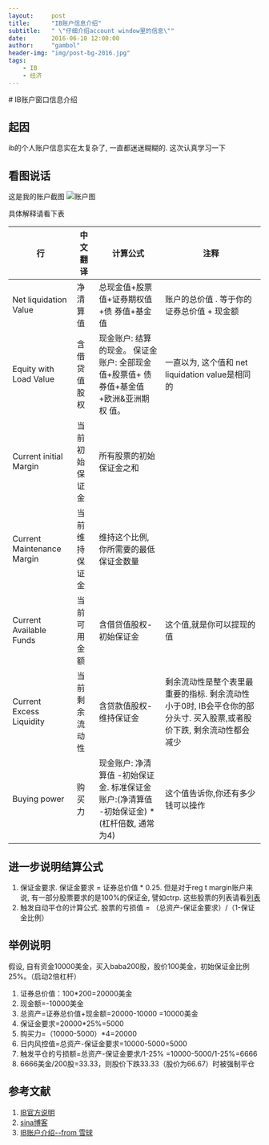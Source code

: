 ```yaml
---
layout:     post
title:      "IB账户信息介绍"
subtitle:   " \"仔细介绍account window里的信息\""
date:       2016-06-10 12:00:00
author:     "gambol"
header-img: "img/post-bg-2016.jpg"
tags:
    - IB
    - 经济
--- 
```


﻿# IB账户窗口信息介绍

## 起因

ib的个人账户信息实在太复杂了, 一直都迷迷糊糊的. 这次认真学习一下

## 看图说话

这是我的账户截图
![账户图](http://static.zybuluo.com/gambol/cbzln0w2zds2wsf8jx0ounpc/%E5%B1%8F%E5%B9%95%E5%BF%AB%E7%85%A7%202016-06-10%20%E4%B8%8B%E5%8D%889.35.55.png)

具体解释请看下表

| 行 |  中文翻译 |  计算公式 |  注释|
| ---- | ---- | -----|  ---|
| Net liquidation Value| 净清算值 | 总现金值+股票值+证券期权值+债 券值+基金值 | 账户的总价值 . 等于你的证券总价值 + 现金额|
|Equity with Load Value| 含借贷值股权 | 现金账户: 结算的现金。 保证金账户: 全部现金值+股票值+ 债券值+基金值+欧洲&亚洲期权 值。 | 一直以为, 这个值和 net liquidation value是相同的|
|Current initial Margin| 当前初始保证金 | 所有股票的初始保证金之和 |  |
|Current Maintenance Margin| 当前维持保证金 | 维持这个比例, 你所需要的最低保证金数量 | |
| Current Available Funds| 当前可用金额 | 含借贷值股权-初始保证金 | 这个值,就是你可以提现的值 |
| Current Excess Liquidity | 当前剩余流动性|  含贷款值股权-维持保证金 | 剩余流动性是整个表里最重要的指标. 剩余流动性小于0时, IB会平仓你的部分头寸. 买入股票,或者股价下跌, 剩余流动性都会减少|
| Buying power | 购买力 | 现金账户: 净清算值 -初始保证金.  标准保证金账户:(净清算值 -初始保证金) * (杠杆倍数, 通常为4) | 这个值告诉你,你还有多少钱可以操作 |

## 进一步说明结算公式

1. 保证金要求. 保证金要求 = 证券总价值 * 0.25.  但是对于reg t margin账户来说, 有一部分股票要求的是100%的保证金, 譬如ctrp. 这些股票的列表请看[列表](https://www.ibkr.com.cn/en/index.php?key=&cntry=usa&tag=United+States&ib_entity=hk&ln=&f=5168&ns=T)
2. 触发自动平仓的计算公式.  股票的亏损值 = （总资产-保证金要求）/（1-保证金比例）

## 举例说明

假设, 自有资金10000美金，买入baba200股，股价100美金，初始保证金比例25%。（启动2倍杠杆）

>>
1. 证券总价值：100*200=20000美金
2. 现金额=-10000美金
3. 总资产=证券总价值+现金额=20000-10000 =10000美金
4. 保证金要求=20000*25%=5000
5. 购买力=（10000-5000）*4=20000
6. 日内风控值=总资产-保证金要求=10000-5000=5000
7. 触发平仓的亏损额=总资产-保证金要求/1-25% =10000-5000/1-25%=6666
8. 6666美金/200股=33.33，则股价下跌33.33（股价为66.67）时被强制平仓
>

## 参考文献
1. [IB官方说明](https://www.interactivebrokers.com/en/software/tws/usersguidebook/realtimeactivitymonitoring/available_for_trading.htm#XREF_98990_Available_for)
2. [sina博客](http://blog.sina.com.cn/s/blog_48fa17ad0102xjtq.html)
3. [IB账户介绍--from 雪球](https://xueqiu.com/4586203773/30860827)
